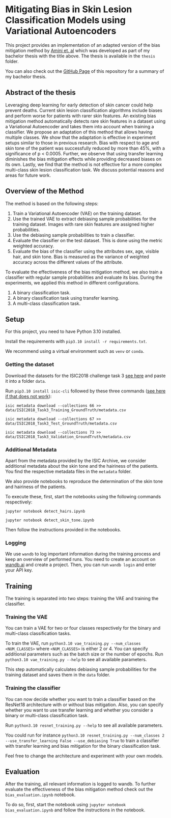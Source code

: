 # Mitigating Bias in Skin Lesion Classification Models using Variational Autoencoders

This project provides an implementation of an adapted version of the bias mitigation method by [Amini et. al](https://dl.acm.org/doi/10.1145/3306618.3314243) which was developed as part of my bachelor thesis with the title above. The thesis is available in the `thesis` folder.

You can also check out the [GitHub Page](https://jacob271.github.io/mitigating-bias-in-skin-lesion-classification-models/) of this repository for a summary of my bachelor thesis.

## Abstract of the thesis

Leveraging deep learning for early detection of skin cancer could help prevent deaths. Current skin lesion classification algorithms include biases and perform worse for patients with rarer skin features. An existing bias mitigation method automatically detects rare skin features in a dataset using a Variational Autoencoder and takes them into account when training a classifier. We propose an adaptation of this method that allows having multiple classes. We show that the adaptation is effective in experiment setups similar to those in previous research. Bias with respect to age and skin tone of the patient was successfully reduced by more than 45%, with a significance of p < 0.0005. Further, we observe that using transfer learning diminishes the bias mitigation effects while providing decreased biases on its own. Lastly, we find that the method is not effective for a more complex multi-class skin lesion classification task. We discuss potential reasons and areas for future work.

## Overview of the Method

The method is based on the following steps:

1. Train a Variational Autoencoder (VAE) on the training dataset.
2. Use the trained VAE to extract debiasing sample probabilities for the training dataset. Images with rare skin features are assigned higher probabilities.
3. Use the debiasing sample probabilities to train a classifier. 
4. Evaluate the classifier on the test dataset. This is done using the metric weighted accuracy.
5. Evaluate the bias of the classifier using the attributes sex, age, visible hair, and skin tone. Bias is measured as the variance of weighted accuracy across the different values of the attribute.

To evaluate the effectiveness of the bias mitigation method, we also train a classifier with regular sample probabilities and evaluate its bias.
During the experiments, we applied this method in different configurations.

1. A binary classification task.
2. A binary classification task using transfer learning.
3. A multi-class classification task.


## Setup

For this project, you need to have Python 3.10 installed.

Install the requirements with `pip3.10 install -r requirements.txt`.

We recommend using a virtual environment such as `venv` or `conda`.

### Getting the dataset

Download the datasets for the ISIC2018 challenge task 3 [see here](https://challenge.isic-archive.com/data/#2018) and paste it into a folder `data`.

Run `pip3.10 install isic-cli` followed by these three commands ([see here if that does not work](https://stackoverflow.com/questions/35898734/pip-installs-packages-successfully-but-executables-not-found-from-command-line)):

`isic metadata download --collections 66 >> data/ISIC2018_Task3_Training_GroundTruth/metadata.csv`

`isic metadata download --collections 67 >> data/ISIC2018_Task3_Test_GroundTruth/metadata.csv`

`isic metadata download --collections 73 >> data/ISIC2018_Task3_Validation_GroundTruth/metadata.csv`

### Additional Metadata

Apart from the metadata provided by the ISIC Archive, we consider additional metadata about the skin tone and the hairiness of the patients.
You find the respective metadata files in the `metadata` folder.

We also provide notebooks to reproduce the determination of the skin tone and hairiness of the patients.

To execute these, first, start the notebooks using the following commands respectively:

`jupyter notebook detect_hairs.ipynb`

`jupyter notebook detect_skin_tone.ipynb`

Then follow the instructions provided in the notebooks.

### Logging

We use `wandb` to log important information during the training process and keep an overview of performed runs. You need to create an account on [wandb.ai](https://wandb.ai/) and create a project. Then, you can run `wandb login` and enter your API key.

## Training

The training is separated into two steps: training the VAE and training the classifier.

### Training the VAE

You can train a VAE for two or four classes respectively for the binary and multi-class classification tasks.

To train the VAE, run `python3.10 vae_training.py --num_classes <NUM_CLASSES>`
where `<NUM_CLASSES>` is either 2 or 4.
You can specify additional parameters such as the batch size or the number of epochs. Run `python3.10 vae_training.py --help` to see all available parameters.

This step automatically calculates debiasing sample probabilities for the training dataset and saves them in the `data` folder.

### Training the classifier

You can now decide whether you want to train a classifier based on the ResNet18 architecture with or without bias mitigation. Also, you can specify whether you want to use transfer learning and whether you consider a binary or multi-class classification task.

Run `python3.10 resnet_training.py --help` to see all available parameters.

You could run for instance `python3.10 resnet_training.py --num_classes 2 --use_transfer_learning False --use_debiasing True` to train a classifier with transfer learning and bias mitigation for the binary classification task.

Feel free to change the architecture and experiment with your own models.

## Evaluation

After the training, all relevant information is logged to wandb.
To further evaluate the effectiveness of the bias mitigation method check out the `bias_evaluation.ipynb` notebook.

To do so, first, start the notebook using `jupyter notebook bias_evaluation.ipynb` and follow the instructions in the notebook.
